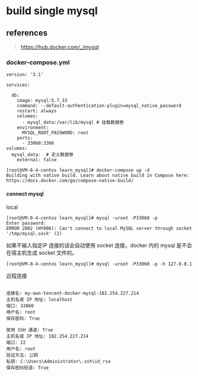 # build single mysql

## references

> https://hub.docker.com/_/mysql

### docker-compose.yml

```
version: '3.1'

services:

  db:
    image: mysql:5.7.33
    command: --default-authentication-plugin=mysql_native_password
    restart: always
    volumes:
      - mysql_data:/var/lib/mysql # 挂载数据卷
    environment:
      MYSQL_ROOT_PASSWORD: root
    ports:
      - 33060:3306
volumes:
  mysql_data:  # 定义数据卷
    external: false

```

```
[root@VM-8-4-centos learn_mysql]# docker-compose up -d
Building with native build. Learn about native build in Compose here: https://docs.docker.com/go/compose-native-build/
```

#### connect mysql

local

```
[root@VM-8-4-centos learn_mysql]# mysql -uroot -P33060 -p
Enter password:
ERROR 2002 (HY000): Can't connect to local MySQL server through socket '/tmp/mysql.sock' (2)
```

如果不输入指定IP 连接的话会自动使用 socket 连接，docker 内的 mysql 是不会在宿主机生成 socket 文件的。

```
[root@VM-8-4-centos learn_mysql]# mysql -uroot -P33060 -p -h 127.0.0.1
```

远程连接

```

连接名: my-own-tencent-docker-mysql-182.254.227.214
主机名或 IP 地址: localhost
端口: 33060
用户名: root
保存密码: True

使用 SSH 通道: True
主机名或 IP 地址: 182.254.227.214
端口: 22
用户名: root
验证方法: 公钥
私钥: C:\Users\Administrator\.ssh\id_rsa
保存密码短语: True
```

